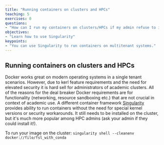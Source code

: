 ```yaml
---
title: "Running containers on clusters and HPCs"
teaching: 5
exercises: 0
questions:
- "How can I run my containers on clusters/HPCs if my admin refuse to install Docker?"
objectives:
- "Learn how to use Singularity"
keypoints:
- "You can use Singularity to run containers on multitenant systems."
---
```


## Running containers on clusters and HPCs

Docker works great on modern operating systems in a single tenant scenarios. However, due to kerl feature requirements and the need for elevated security
it is hard sell for administrators of academic clusters. All of the reasons for the deal breaker Docker requirements are for functionality (networking, resource sandboxing etc.)
that are not crucial in context of academic use. A different container framework [Singularity](http://singularity.lbl.gov/) provides ability to run containers without
the need for special kernel versions or security workarounds. It still needs to be installed on the cluster, but it's much more popular among HPC admins
(ask your admin if they could install it!).

To run your image on the cluster:
`singularity shell --cleanenv docker://filo/fsl_with_conda`
